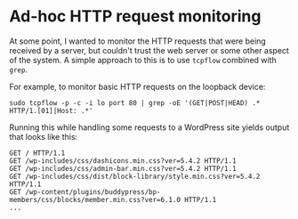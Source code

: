 # Ad-hoc HTTP request monitoring

At some point, I wanted to monitor the HTTP requests that were being received by a server, but couldn't trust the web server or some other aspect of the system. A simple approach to this is to use `tcpflow` combined with `grep`.

For example, to monitor basic HTTP requests on the loopback device:

    sudo tcpflow -p -c -i lo port 80 | grep -oE '(GET|POST|HEAD) .* HTTP/1.[01]|Host: .*'

Running this while handling some requests to a WordPress site yields output that looks like this:

    GET / HTTP/1.1
    GET /wp-includes/css/dashicons.min.css?ver=5.4.2 HTTP/1.1
    GET /wp-includes/css/admin-bar.min.css?ver=5.4.2 HTTP/1.1
    GET /wp-includes/css/dist/block-library/style.min.css?ver=5.4.2 HTTP/1.1
    GET /wp-content/plugins/buddypress/bp-members/css/blocks/member.min.css?ver=6.1.0 HTTP/1.1
    ...
